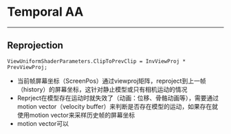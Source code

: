 # Temporal AA
-------------
## Reprojection
``` View.ClipToPrevClip
ViewUniformShaderParameters.ClipToPrevClip = InvViewProj * PrevViewProj;
```
- 当前帧屏幕坐标（ScreenPos）通过viewproj矩阵，reproject到上一帧（history）的屏幕坐标，这针对静止模型或只有相机运动的情况
- Reprject在模型存在运动时就失效了（动画：位移、骨骼动画等），需要通过motion vector（velocity buffer）来判断是否存在模型的运动，如果存在就使用motion vector来采样历史帧的屏幕坐标
- motion vector可以
